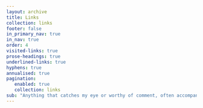 ```yaml
---
layout: archive
title: Links
collection: links
footer: false
in_primary_nav: true
in_nav: true
order: 4
visited-links: true
prose-headings: true
underlined-links: true
hyphens: true
annualised: true
pagination:
   enabled: true
   collection: links
sub: "Anything that catches my eye or worthy of comment, often accompanied by some short thoughts."
---
```

